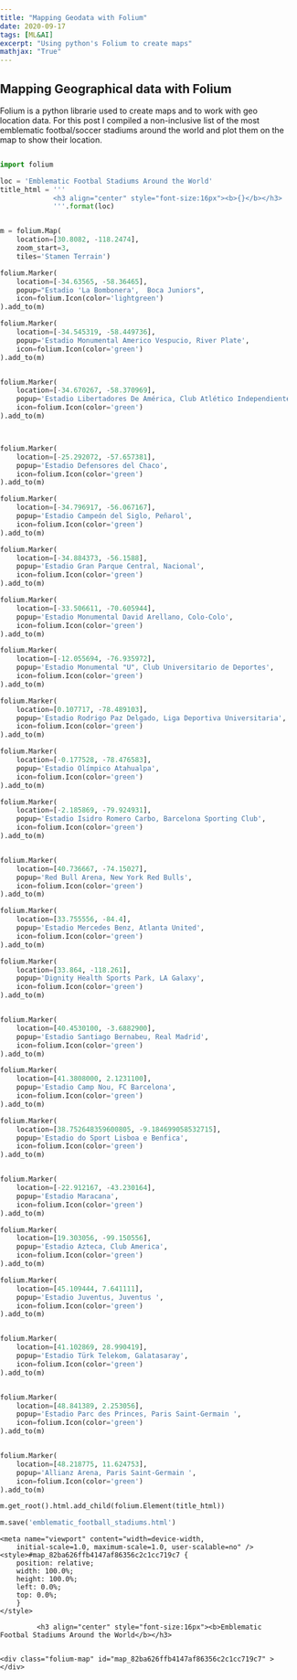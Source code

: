 ```yaml
---
title: "Mapping Geodata with Folium"
date: 2020-09-17
tags: [ML&AI]
excerpt: "Using python's Folium to create maps"
mathjax: "True"
---
```


## Mapping Geographical data with Folium 

Folium is a python librarie used to create maps and to work with geo location data.
For this post I compiled a non-inclusive list of the most emblematic footbal/soccer stadiums around the world and plot them on the map to show their location. 

```python

import folium

loc = 'Emblematic Footbal Stadiums Around the World'
title_html = '''
             <h3 align="center" style="font-size:16px"><b>{}</b></h3>
             '''.format(loc)   


m = folium.Map(
    location=[30.8082, -118.2474],
    zoom_start=3,
    tiles='Stamen Terrain')

folium.Marker(
    location=[-34.63565, -58.36465],
    popup="Estadio 'La Bombonera',  Boca Juniors",
    icon=folium.Icon(color='lightgreen')
).add_to(m)

folium.Marker(
    location=[-34.545319, -58.449736],
    popup='Estadio Monumental Americo Vespucio, River Plate',
    icon=folium.Icon(color='green')
).add_to(m)


folium.Marker(
    location=[-34.670267, -58.370969],
    popup='Estadio Libertadores De América, Club Atlético Independiente',
    icon=folium.Icon(color='green')
).add_to(m)



folium.Marker(
    location=[-25.292072, -57.657381],
    popup='Estadio Defensores del Chaco',
    icon=folium.Icon(color='green')
).add_to(m)

folium.Marker(
    location=[-34.796917, -56.067167],
    popup='Estadio Campeón del Siglo, Peñarol',
    icon=folium.Icon(color='green')
).add_to(m)

folium.Marker(
    location=[-34.884373, -56.1588],
    popup='Estadio Gran Parque Central, Nacional',
    icon=folium.Icon(color='green')
).add_to(m)

folium.Marker(
    location=[-33.506611, -70.605944],
    popup='Estadio Monumental David Arellano, Colo-Colo',
    icon=folium.Icon(color='green')
).add_to(m)

folium.Marker(
    location=[-12.055694, -76.935972],
    popup='Estadio Monumental "U", Club Universitario de Deportes',
    icon=folium.Icon(color='green')
).add_to(m)

folium.Marker(
    location=[0.107717, -78.489103],
    popup='Estadio Rodrigo Paz Delgado, Liga Deportiva Universitaria',
    icon=folium.Icon(color='green')
).add_to(m)

folium.Marker(
    location=[-0.177528, -78.476583],
    popup='Estadio Olímpico Atahualpa',
    icon=folium.Icon(color='green')
).add_to(m)

folium.Marker(
    location=[-2.185869, -79.924931],
    popup='Estadio Isidro Romero Carbo, Barcelona Sporting Club',
    icon=folium.Icon(color='green')
).add_to(m)


folium.Marker(
    location=[40.736667, -74.15027],
    popup='Red Bull Arena, New York Red Bulls',
    icon=folium.Icon(color='green')
).add_to(m)

folium.Marker(
    location=[33.755556, -84.4],
    popup='Estadio Mercedes Benz, Atlanta United',
    icon=folium.Icon(color='green')
).add_to(m)

folium.Marker(
    location=[33.864, -118.261],
    popup='Dignity Health Sports Park, LA Galaxy',
    icon=folium.Icon(color='green')
).add_to(m)


folium.Marker(
    location=[40.4530100, -3.6882900],
    popup='Estadio Santiago Bernabeu, Real Madrid',
    icon=folium.Icon(color='green')
).add_to(m)

folium.Marker(
    location=[41.3808000, 2.1231100],
    popup='Estadio Camp Nou, FC Barcelona',
    icon=folium.Icon(color='green')
).add_to(m)

folium.Marker(
    location=[38.752648359600805, -9.184699058532715],
    popup='Estadio do Sport Lisboa e Benfica',
    icon=folium.Icon(color='green')
).add_to(m)


folium.Marker(
    location=[-22.912167, -43.230164],
    popup='Estadio Maracana',
    icon=folium.Icon(color='green')
).add_to(m)

folium.Marker(
    location=[19.303056, -99.150556],
    popup='Estadio Azteca, Club America',
    icon=folium.Icon(color='green')
).add_to(m)

folium.Marker(
    location=[45.109444, 7.641111],
    popup='Estadio Juventus, Juventus ',
    icon=folium.Icon(color='green')
).add_to(m)


folium.Marker(
    location=[41.102869, 28.990419],
    popup='Estadio Türk Telekom, Galatasaray',
    icon=folium.Icon(color='green')
).add_to(m)


folium.Marker(
    location=[48.841389, 2.253056],
    popup='Estadio Parc des Princes, Paris Saint-Germain ',
    icon=folium.Icon(color='green')
).add_to(m)


folium.Marker(
    location=[48.218775, 11.624753],
    popup='Allianz Arena, Paris Saint-Germain ',
    icon=folium.Icon(color='green')
).add_to(m)

m.get_root().html.add_child(folium.Element(title_html))

m.save('emblematic_football_stadiums.html')
```


<head>    
    <meta http-equiv="content-type" content="text/html; charset=UTF-8" />
    <script>L_PREFER_CANVAS=false; L_NO_TOUCH=false; L_DISABLE_3D=false;</script>
    <script src="https://cdn.jsdelivr.net/npm/leaflet@1.4.0/dist/leaflet.js"></script>
    <script src="https://code.jquery.com/jquery-1.12.4.min.js"></script>
    <script src="https://maxcdn.bootstrapcdn.com/bootstrap/3.2.0/js/bootstrap.min.js"></script>
    <script src="https://cdnjs.cloudflare.com/ajax/libs/Leaflet.awesome-markers/2.0.2/leaflet.awesome-markers.js"></script>
    <link rel="stylesheet" href="https://cdn.jsdelivr.net/npm/leaflet@1.4.0/dist/leaflet.css"/>
    <link rel="stylesheet" href="https://maxcdn.bootstrapcdn.com/bootstrap/3.2.0/css/bootstrap.min.css"/>
    <link rel="stylesheet" href="https://maxcdn.bootstrapcdn.com/bootstrap/3.2.0/css/bootstrap-theme.min.css"/>
    <link rel="stylesheet" href="https://maxcdn.bootstrapcdn.com/font-awesome/4.6.3/css/font-awesome.min.css"/>
    <link rel="stylesheet" href="https://cdnjs.cloudflare.com/ajax/libs/Leaflet.awesome-markers/2.0.2/leaflet.awesome-markers.css"/>
    <link rel="stylesheet" href="https://rawcdn.githack.com/python-visualization/folium/master/folium/templates/leaflet.awesome.rotate.css"/>
    <style>html, body {width: 100%;height: 100%;margin: 0;padding: 0;}</style>
    <style>#map {position:absolute;top:0;bottom:0;right:0;left:0;}</style>
    
    <meta name="viewport" content="width=device-width,
        initial-scale=1.0, maximum-scale=1.0, user-scalable=no" />
    <style>#map_82ba626ffb4147af86356c2c1cc719c7 {
        position: relative;
        width: 100.0%;
        height: 100.0%;
        left: 0.0%;
        top: 0.0%;
        }
    </style>
</head>
<body>    
    
             <h3 align="center" style="font-size:16px"><b>Emblematic Footbal Stadiums Around the World</b></h3>
             
    
    <div class="folium-map" id="map_82ba626ffb4147af86356c2c1cc719c7" ></div>
</body>
<script>    
    
    
        var bounds = null;
    

    var map_82ba626ffb4147af86356c2c1cc719c7 = L.map(
        'map_82ba626ffb4147af86356c2c1cc719c7', {
        center: [30.8082, -118.2474],
        zoom: 3,
        maxBounds: bounds,
        layers: [],
        worldCopyJump: false,
        crs: L.CRS.EPSG3857,
        zoomControl: true,
        });


    
    var tile_layer_0272f293d5144236b917b63e66ed5e26 = L.tileLayer(
        'https://stamen-tiles-{s}.a.ssl.fastly.net/terrain/{z}/{x}/{y}.jpg',
        {
        "attribution": null,
        "detectRetina": false,
        "maxNativeZoom": 18,
        "maxZoom": 18,
        "minZoom": 0,
        "noWrap": false,
        "opacity": 1,
        "subdomains": "abc",
        "tms": false
}).addTo(map_82ba626ffb4147af86356c2c1cc719c7);
    
        var marker_1e8f647d5ea744d192f54435caad5014 = L.marker(
            [-34.63565, -58.36465],
            {
                icon: new L.Icon.Default(),
                }
            ).addTo(map_82ba626ffb4147af86356c2c1cc719c7);
        
    

                var icon_516277c163234a8aa64227df42611b70 = L.AwesomeMarkers.icon({
                    icon: 'info-sign',
                    iconColor: 'white',
                    markerColor: 'lightgreen',
                    prefix: 'glyphicon',
                    extraClasses: 'fa-rotate-0'
                    });
                marker_1e8f647d5ea744d192f54435caad5014.setIcon(icon_516277c163234a8aa64227df42611b70);
            
    
            var popup_d461bf4a992444b39eec06099389536e = L.popup({maxWidth: '100%'
            
            });

            
                var html_876322a1de3640a992fce2ff8d82665c = $(`<div id="html_876322a1de3640a992fce2ff8d82665c" style="width: 100.0%; height: 100.0%;">Estadio 'La Bombonera',  Boca Juniors</div>`)[0];
                popup_d461bf4a992444b39eec06099389536e.setContent(html_876322a1de3640a992fce2ff8d82665c);
            

            marker_1e8f647d5ea744d192f54435caad5014.bindPopup(popup_d461bf4a992444b39eec06099389536e)
            ;

            
        
    
        var marker_0c1f1e0a99774d0c81022c0871de2d58 = L.marker(
            [-34.545319, -58.449736],
            {
                icon: new L.Icon.Default(),
                }
            ).addTo(map_82ba626ffb4147af86356c2c1cc719c7);
        
    

                var icon_fc9c277fe8aa4675ac510dabef0690ee = L.AwesomeMarkers.icon({
                    icon: 'info-sign',
                    iconColor: 'white',
                    markerColor: 'green',
                    prefix: 'glyphicon',
                    extraClasses: 'fa-rotate-0'
                    });
                marker_0c1f1e0a99774d0c81022c0871de2d58.setIcon(icon_fc9c277fe8aa4675ac510dabef0690ee);
            
    
            var popup_4379faca2d2a46eeb135a9f17d0c7b2f = L.popup({maxWidth: '100%'
            
            });

            
                var html_bcc802e12184430b99e4f62c332a7bc4 = $(`<div id="html_bcc802e12184430b99e4f62c332a7bc4" style="width: 100.0%; height: 100.0%;">Estadio Monumental Americo Vespucio, River Plate</div>`)[0];
                popup_4379faca2d2a46eeb135a9f17d0c7b2f.setContent(html_bcc802e12184430b99e4f62c332a7bc4);
            

            marker_0c1f1e0a99774d0c81022c0871de2d58.bindPopup(popup_4379faca2d2a46eeb135a9f17d0c7b2f)
            ;

            
        
    
        var marker_3a0ea6a03d3d469f97559aaa8e8c1ca1 = L.marker(
            [-34.670267, -58.370969],
            {
                icon: new L.Icon.Default(),
                }
            ).addTo(map_82ba626ffb4147af86356c2c1cc719c7);
        
    

                var icon_cd0cc82330ce4745a1b1a044f11f8844 = L.AwesomeMarkers.icon({
                    icon: 'info-sign',
                    iconColor: 'white',
                    markerColor: 'green',
                    prefix: 'glyphicon',
                    extraClasses: 'fa-rotate-0'
                    });
                marker_3a0ea6a03d3d469f97559aaa8e8c1ca1.setIcon(icon_cd0cc82330ce4745a1b1a044f11f8844);
            
    
            var popup_4fd177764d1d4bd0a68c5f5e6d99620a = L.popup({maxWidth: '100%'
            
            });

            
                var html_3aa2153551a046e5aa9ba51f581b202c = $(`<div id="html_3aa2153551a046e5aa9ba51f581b202c" style="width: 100.0%; height: 100.0%;">Estadio Libertadores De América, Club Atlético Independiente</div>`)[0];
                popup_4fd177764d1d4bd0a68c5f5e6d99620a.setContent(html_3aa2153551a046e5aa9ba51f581b202c);
            

            marker_3a0ea6a03d3d469f97559aaa8e8c1ca1.bindPopup(popup_4fd177764d1d4bd0a68c5f5e6d99620a)
            ;

            
        
    
        var marker_8de1c9a8464a4fdf8cfbd4aafc9ec201 = L.marker(
            [-25.292072, -57.657381],
            {
                icon: new L.Icon.Default(),
                }
            ).addTo(map_82ba626ffb4147af86356c2c1cc719c7);
        
    

                var icon_a00ee58613074952a52e0fb0ef332cb4 = L.AwesomeMarkers.icon({
                    icon: 'info-sign',
                    iconColor: 'white',
                    markerColor: 'green',
                    prefix: 'glyphicon',
                    extraClasses: 'fa-rotate-0'
                    });
                marker_8de1c9a8464a4fdf8cfbd4aafc9ec201.setIcon(icon_a00ee58613074952a52e0fb0ef332cb4);
            
    
            var popup_a013bd07e5844c828860fd6089cf8a72 = L.popup({maxWidth: '100%'
            
            });

            
                var html_d371dd0136d045c684b0a2574564b65b = $(`<div id="html_d371dd0136d045c684b0a2574564b65b" style="width: 100.0%; height: 100.0%;">Estadio Defensores del Chaco</div>`)[0];
                popup_a013bd07e5844c828860fd6089cf8a72.setContent(html_d371dd0136d045c684b0a2574564b65b);
            

            marker_8de1c9a8464a4fdf8cfbd4aafc9ec201.bindPopup(popup_a013bd07e5844c828860fd6089cf8a72)
            ;

            
        
    
        var marker_f33fb9996ec746b491a30fa56228ba05 = L.marker(
            [-34.796917, -56.067167],
            {
                icon: new L.Icon.Default(),
                }
            ).addTo(map_82ba626ffb4147af86356c2c1cc719c7);
        
    

                var icon_f4fc9451ef0d45e8836e6bc23a667541 = L.AwesomeMarkers.icon({
                    icon: 'info-sign',
                    iconColor: 'white',
                    markerColor: 'green',
                    prefix: 'glyphicon',
                    extraClasses: 'fa-rotate-0'
                    });
                marker_f33fb9996ec746b491a30fa56228ba05.setIcon(icon_f4fc9451ef0d45e8836e6bc23a667541);
            
    
            var popup_25bc9e03a8b842f09926ed2dae813d57 = L.popup({maxWidth: '100%'
            
            });

            
                var html_79631b400a3442babf69458602aa1ca1 = $(`<div id="html_79631b400a3442babf69458602aa1ca1" style="width: 100.0%; height: 100.0%;">Estadio Campeón del Siglo, Peñarol</div>`)[0];
                popup_25bc9e03a8b842f09926ed2dae813d57.setContent(html_79631b400a3442babf69458602aa1ca1);
            

            marker_f33fb9996ec746b491a30fa56228ba05.bindPopup(popup_25bc9e03a8b842f09926ed2dae813d57)
            ;

            
        
    
        var marker_1233b46aac7f492c8be991249ae1370c = L.marker(
            [-34.884373, -56.1588],
            {
                icon: new L.Icon.Default(),
                }
            ).addTo(map_82ba626ffb4147af86356c2c1cc719c7);
        
    

                var icon_a84dfe4b37874736ab56bffd852ef8a9 = L.AwesomeMarkers.icon({
                    icon: 'info-sign',
                    iconColor: 'white',
                    markerColor: 'green',
                    prefix: 'glyphicon',
                    extraClasses: 'fa-rotate-0'
                    });
                marker_1233b46aac7f492c8be991249ae1370c.setIcon(icon_a84dfe4b37874736ab56bffd852ef8a9);
            
    
            var popup_89b8dc8c6bcf4cd7945f9cf6feadf587 = L.popup({maxWidth: '100%'
            
            });

            
                var html_881702b22ff443df8abdf2baa6eb8265 = $(`<div id="html_881702b22ff443df8abdf2baa6eb8265" style="width: 100.0%; height: 100.0%;">Estadio Gran Parque Central, Nacional</div>`)[0];
                popup_89b8dc8c6bcf4cd7945f9cf6feadf587.setContent(html_881702b22ff443df8abdf2baa6eb8265);
            

            marker_1233b46aac7f492c8be991249ae1370c.bindPopup(popup_89b8dc8c6bcf4cd7945f9cf6feadf587)
            ;

            
        
    
        var marker_68a657ba92e246aa8aef770cbc6b89d2 = L.marker(
            [-33.506611, -70.605944],
            {
                icon: new L.Icon.Default(),
                }
            ).addTo(map_82ba626ffb4147af86356c2c1cc719c7);
        
    

                var icon_74853be1a1b84d7cb6806cd0a929d306 = L.AwesomeMarkers.icon({
                    icon: 'info-sign',
                    iconColor: 'white',
                    markerColor: 'green',
                    prefix: 'glyphicon',
                    extraClasses: 'fa-rotate-0'
                    });
                marker_68a657ba92e246aa8aef770cbc6b89d2.setIcon(icon_74853be1a1b84d7cb6806cd0a929d306);
            
    
            var popup_46d74c3786054f3abafc824a380c6323 = L.popup({maxWidth: '100%'
            
            });

            
                var html_b11473b699d74a839cb84d1213cb33d2 = $(`<div id="html_b11473b699d74a839cb84d1213cb33d2" style="width: 100.0%; height: 100.0%;">Estadio Monumental David Arellano, Colo-Colo</div>`)[0];
                popup_46d74c3786054f3abafc824a380c6323.setContent(html_b11473b699d74a839cb84d1213cb33d2);
            

            marker_68a657ba92e246aa8aef770cbc6b89d2.bindPopup(popup_46d74c3786054f3abafc824a380c6323)
            ;

            
        
    
        var marker_448aaf55ab1d42aca81d7ab43623ae5f = L.marker(
            [-12.055694, -76.935972],
            {
                icon: new L.Icon.Default(),
                }
            ).addTo(map_82ba626ffb4147af86356c2c1cc719c7);
        
    

                var icon_264fe051ad7e4d1290dee553989cd8be = L.AwesomeMarkers.icon({
                    icon: 'info-sign',
                    iconColor: 'white',
                    markerColor: 'green',
                    prefix: 'glyphicon',
                    extraClasses: 'fa-rotate-0'
                    });
                marker_448aaf55ab1d42aca81d7ab43623ae5f.setIcon(icon_264fe051ad7e4d1290dee553989cd8be);
            
    
            var popup_33bfe883bdf9408da903159cb00bff9a = L.popup({maxWidth: '100%'
            
            });

            
                var html_6dabef25237a43e2bd18fffa93665357 = $(`<div id="html_6dabef25237a43e2bd18fffa93665357" style="width: 100.0%; height: 100.0%;">Estadio Monumental "U", Club Universitario de Deportes</div>`)[0];
                popup_33bfe883bdf9408da903159cb00bff9a.setContent(html_6dabef25237a43e2bd18fffa93665357);
            

            marker_448aaf55ab1d42aca81d7ab43623ae5f.bindPopup(popup_33bfe883bdf9408da903159cb00bff9a)
            ;

            
        
    
        var marker_c5dd64b9ce11439f8181d52b74735fff = L.marker(
            [0.107717, -78.489103],
            {
                icon: new L.Icon.Default(),
                }
            ).addTo(map_82ba626ffb4147af86356c2c1cc719c7);
        
    

                var icon_55e58766c6444333999c512d3fcb2ee0 = L.AwesomeMarkers.icon({
                    icon: 'info-sign',
                    iconColor: 'white',
                    markerColor: 'green',
                    prefix: 'glyphicon',
                    extraClasses: 'fa-rotate-0'
                    });
                marker_c5dd64b9ce11439f8181d52b74735fff.setIcon(icon_55e58766c6444333999c512d3fcb2ee0);
            
    
            var popup_8ed41ba42faa4ba79fc9b303c75cafba = L.popup({maxWidth: '100%'
            
            });

            
                var html_4421010cc2dc4d39bbda6507b77b2764 = $(`<div id="html_4421010cc2dc4d39bbda6507b77b2764" style="width: 100.0%; height: 100.0%;">Estadio Rodrigo Paz Delgado, Liga Deportiva Universitaria</div>`)[0];
                popup_8ed41ba42faa4ba79fc9b303c75cafba.setContent(html_4421010cc2dc4d39bbda6507b77b2764);
            

            marker_c5dd64b9ce11439f8181d52b74735fff.bindPopup(popup_8ed41ba42faa4ba79fc9b303c75cafba)
            ;

            
        
    
        var marker_7a186b148bec4072b1000ffc580746f8 = L.marker(
            [-0.177528, -78.476583],
            {
                icon: new L.Icon.Default(),
                }
            ).addTo(map_82ba626ffb4147af86356c2c1cc719c7);
        
    

                var icon_11acc5e465e64f688e6eda75960630d9 = L.AwesomeMarkers.icon({
                    icon: 'info-sign',
                    iconColor: 'white',
                    markerColor: 'green',
                    prefix: 'glyphicon',
                    extraClasses: 'fa-rotate-0'
                    });
                marker_7a186b148bec4072b1000ffc580746f8.setIcon(icon_11acc5e465e64f688e6eda75960630d9);
            
    
            var popup_6a9618a2e9a64d17bb843a7329cf96e5 = L.popup({maxWidth: '100%'
            
            });

            
                var html_c63a7bd0cb574959a6d4b3c102a84351 = $(`<div id="html_c63a7bd0cb574959a6d4b3c102a84351" style="width: 100.0%; height: 100.0%;">Estadio Olímpico Atahualpa</div>`)[0];
                popup_6a9618a2e9a64d17bb843a7329cf96e5.setContent(html_c63a7bd0cb574959a6d4b3c102a84351);
            

            marker_7a186b148bec4072b1000ffc580746f8.bindPopup(popup_6a9618a2e9a64d17bb843a7329cf96e5)
            ;

            
        
    
        var marker_4e49b7485b1e4ff7928080fd20497fbe = L.marker(
            [-2.185869, -79.924931],
            {
                icon: new L.Icon.Default(),
                }
            ).addTo(map_82ba626ffb4147af86356c2c1cc719c7);
        
    

                var icon_cecb8a03b35045a6a5bb307a09758931 = L.AwesomeMarkers.icon({
                    icon: 'info-sign',
                    iconColor: 'white',
                    markerColor: 'green',
                    prefix: 'glyphicon',
                    extraClasses: 'fa-rotate-0'
                    });
                marker_4e49b7485b1e4ff7928080fd20497fbe.setIcon(icon_cecb8a03b35045a6a5bb307a09758931);
            
    
            var popup_7035be1084474117927e2a858f0a8cce = L.popup({maxWidth: '100%'
            
            });

            
                var html_10e459209f7a46728812aeb2c1351f52 = $(`<div id="html_10e459209f7a46728812aeb2c1351f52" style="width: 100.0%; height: 100.0%;">Estadio Isidro Romero Carbo, Barcelona Sporting Club</div>`)[0];
                popup_7035be1084474117927e2a858f0a8cce.setContent(html_10e459209f7a46728812aeb2c1351f52);
            

            marker_4e49b7485b1e4ff7928080fd20497fbe.bindPopup(popup_7035be1084474117927e2a858f0a8cce)
            ;

            
        
    
        var marker_62643733728c43e1907dbf6e11781243 = L.marker(
            [40.736667, -74.15027],
            {
                icon: new L.Icon.Default(),
                }
            ).addTo(map_82ba626ffb4147af86356c2c1cc719c7);
        
    

                var icon_7698037b984a4af7b4429adc9854b324 = L.AwesomeMarkers.icon({
                    icon: 'info-sign',
                    iconColor: 'white',
                    markerColor: 'green',
                    prefix: 'glyphicon',
                    extraClasses: 'fa-rotate-0'
                    });
                marker_62643733728c43e1907dbf6e11781243.setIcon(icon_7698037b984a4af7b4429adc9854b324);
            
    
            var popup_bd952c90ca82420aac5ea75a110e3be5 = L.popup({maxWidth: '100%'
            
            });

            
                var html_c3bfd42ae56e47579149b274f996f951 = $(`<div id="html_c3bfd42ae56e47579149b274f996f951" style="width: 100.0%; height: 100.0%;">Red Bull Arena, New York Red Bulls</div>`)[0];
                popup_bd952c90ca82420aac5ea75a110e3be5.setContent(html_c3bfd42ae56e47579149b274f996f951);
            

            marker_62643733728c43e1907dbf6e11781243.bindPopup(popup_bd952c90ca82420aac5ea75a110e3be5)
            ;

            
        
    
        var marker_06ab5e9ff2e4413598c87c6d515613fe = L.marker(
            [33.755556, -84.4],
            {
                icon: new L.Icon.Default(),
                }
            ).addTo(map_82ba626ffb4147af86356c2c1cc719c7);
        
    

                var icon_21cdc34255c646d8bbaf7944bb081cf4 = L.AwesomeMarkers.icon({
                    icon: 'info-sign',
                    iconColor: 'white',
                    markerColor: 'green',
                    prefix: 'glyphicon',
                    extraClasses: 'fa-rotate-0'
                    });
                marker_06ab5e9ff2e4413598c87c6d515613fe.setIcon(icon_21cdc34255c646d8bbaf7944bb081cf4);
            
    
            var popup_37f469ba506f439a9428ac1dd9aae1f4 = L.popup({maxWidth: '100%'
            
            });

            
                var html_891920b8d4c3411a9f496a911b66f2af = $(`<div id="html_891920b8d4c3411a9f496a911b66f2af" style="width: 100.0%; height: 100.0%;">Estadio Mercedes Benz, Atlanta United</div>`)[0];
                popup_37f469ba506f439a9428ac1dd9aae1f4.setContent(html_891920b8d4c3411a9f496a911b66f2af);
            

            marker_06ab5e9ff2e4413598c87c6d515613fe.bindPopup(popup_37f469ba506f439a9428ac1dd9aae1f4)
            ;

            
        
    
        var marker_f7c935950074403dac5ad6f0ee8d44a9 = L.marker(
            [33.864, -118.261],
            {
                icon: new L.Icon.Default(),
                }
            ).addTo(map_82ba626ffb4147af86356c2c1cc719c7);
        
    

                var icon_612546fefe904a4eb3b3038ac08e2145 = L.AwesomeMarkers.icon({
                    icon: 'info-sign',
                    iconColor: 'white',
                    markerColor: 'green',
                    prefix: 'glyphicon',
                    extraClasses: 'fa-rotate-0'
                    });
                marker_f7c935950074403dac5ad6f0ee8d44a9.setIcon(icon_612546fefe904a4eb3b3038ac08e2145);
            
    
            var popup_b2601597940b439fbcd491eb68d534ff = L.popup({maxWidth: '100%'
            
            });

            
                var html_3082b7d132254d2fbcd1fd65b7d73def = $(`<div id="html_3082b7d132254d2fbcd1fd65b7d73def" style="width: 100.0%; height: 100.0%;">Dignity Health Sports Park, LA Galaxy</div>`)[0];
                popup_b2601597940b439fbcd491eb68d534ff.setContent(html_3082b7d132254d2fbcd1fd65b7d73def);
            

            marker_f7c935950074403dac5ad6f0ee8d44a9.bindPopup(popup_b2601597940b439fbcd491eb68d534ff)
            ;

            
        
    
        var marker_87d0ed624b1448a9b35cde79b6f3093e = L.marker(
            [40.45301, -3.68829],
            {
                icon: new L.Icon.Default(),
                }
            ).addTo(map_82ba626ffb4147af86356c2c1cc719c7);
        
    

                var icon_4055c909ce184d949397067a43c0e75d = L.AwesomeMarkers.icon({
                    icon: 'info-sign',
                    iconColor: 'white',
                    markerColor: 'green',
                    prefix: 'glyphicon',
                    extraClasses: 'fa-rotate-0'
                    });
                marker_87d0ed624b1448a9b35cde79b6f3093e.setIcon(icon_4055c909ce184d949397067a43c0e75d);
            
    
            var popup_220f9ab843e84099b35e25858e40baef = L.popup({maxWidth: '100%'
            
            });

            
                var html_57f4d60aa7624588a0e473e084520b99 = $(`<div id="html_57f4d60aa7624588a0e473e084520b99" style="width: 100.0%; height: 100.0%;">Estadio Santiago Bernabeu, Real Madrid</div>`)[0];
                popup_220f9ab843e84099b35e25858e40baef.setContent(html_57f4d60aa7624588a0e473e084520b99);
            

            marker_87d0ed624b1448a9b35cde79b6f3093e.bindPopup(popup_220f9ab843e84099b35e25858e40baef)
            ;

            
        
    
        var marker_4b4799d8af0a41289265064034a00b06 = L.marker(
            [41.3808, 2.12311],
            {
                icon: new L.Icon.Default(),
                }
            ).addTo(map_82ba626ffb4147af86356c2c1cc719c7);
        
    

                var icon_c4ef47336ad6454e8bd593d219e9e31a = L.AwesomeMarkers.icon({
                    icon: 'info-sign',
                    iconColor: 'white',
                    markerColor: 'green',
                    prefix: 'glyphicon',
                    extraClasses: 'fa-rotate-0'
                    });
                marker_4b4799d8af0a41289265064034a00b06.setIcon(icon_c4ef47336ad6454e8bd593d219e9e31a);
            
    
            var popup_730cc5feac2d47b9a60778df3a753c2c = L.popup({maxWidth: '100%'
            
            });

            
                var html_8da126f35a114970bc98288f2c230e8c = $(`<div id="html_8da126f35a114970bc98288f2c230e8c" style="width: 100.0%; height: 100.0%;">Estadio Camp Nou, FC Barcelona</div>`)[0];
                popup_730cc5feac2d47b9a60778df3a753c2c.setContent(html_8da126f35a114970bc98288f2c230e8c);
            

            marker_4b4799d8af0a41289265064034a00b06.bindPopup(popup_730cc5feac2d47b9a60778df3a753c2c)
            ;

            
        
    
        var marker_6ddbc5b2382d48069c274ccc40e7589b = L.marker(
            [38.752648359600805, -9.184699058532715],
            {
                icon: new L.Icon.Default(),
                }
            ).addTo(map_82ba626ffb4147af86356c2c1cc719c7);
        
    

                var icon_6ab2c1d721184cec9efb0a850a0b6506 = L.AwesomeMarkers.icon({
                    icon: 'info-sign',
                    iconColor: 'white',
                    markerColor: 'green',
                    prefix: 'glyphicon',
                    extraClasses: 'fa-rotate-0'
                    });
                marker_6ddbc5b2382d48069c274ccc40e7589b.setIcon(icon_6ab2c1d721184cec9efb0a850a0b6506);
            
    
            var popup_b84fa9b7f26a48cead269d8e18b03f42 = L.popup({maxWidth: '100%'
            
            });

            
                var html_2b35d7f9120d4367b1571a9b0a6563f8 = $(`<div id="html_2b35d7f9120d4367b1571a9b0a6563f8" style="width: 100.0%; height: 100.0%;">Estadio do Sport Lisboa e Benfica</div>`)[0];
                popup_b84fa9b7f26a48cead269d8e18b03f42.setContent(html_2b35d7f9120d4367b1571a9b0a6563f8);
            

            marker_6ddbc5b2382d48069c274ccc40e7589b.bindPopup(popup_b84fa9b7f26a48cead269d8e18b03f42)
            ;

            
        
    
        var marker_7e3e85e70da649c6be544ac39add8179 = L.marker(
            [-22.912167, -43.230164],
            {
                icon: new L.Icon.Default(),
                }
            ).addTo(map_82ba626ffb4147af86356c2c1cc719c7);
        
    

                var icon_1ca3adb20b584518b912b6d4b243f4e7 = L.AwesomeMarkers.icon({
                    icon: 'info-sign',
                    iconColor: 'white',
                    markerColor: 'green',
                    prefix: 'glyphicon',
                    extraClasses: 'fa-rotate-0'
                    });
                marker_7e3e85e70da649c6be544ac39add8179.setIcon(icon_1ca3adb20b584518b912b6d4b243f4e7);
            
    
            var popup_9c73167fd31047bdba6f1e4d44804450 = L.popup({maxWidth: '100%'
            
            });

            
                var html_ac9f6044635c498a8fe492e5bbf2f3d2 = $(`<div id="html_ac9f6044635c498a8fe492e5bbf2f3d2" style="width: 100.0%; height: 100.0%;">Estadio Maracana</div>`)[0];
                popup_9c73167fd31047bdba6f1e4d44804450.setContent(html_ac9f6044635c498a8fe492e5bbf2f3d2);
            

            marker_7e3e85e70da649c6be544ac39add8179.bindPopup(popup_9c73167fd31047bdba6f1e4d44804450)
            ;

            
        
    
        var marker_b7410c9af6b74452af3153ae025538b3 = L.marker(
            [19.303056, -99.150556],
            {
                icon: new L.Icon.Default(),
                }
            ).addTo(map_82ba626ffb4147af86356c2c1cc719c7);
        
    

                var icon_b624596d09614849b9784e50eb5e2c1d = L.AwesomeMarkers.icon({
                    icon: 'info-sign',
                    iconColor: 'white',
                    markerColor: 'green',
                    prefix: 'glyphicon',
                    extraClasses: 'fa-rotate-0'
                    });
                marker_b7410c9af6b74452af3153ae025538b3.setIcon(icon_b624596d09614849b9784e50eb5e2c1d);
            
    
            var popup_06fc53116a364feabe29d8080c7c36c4 = L.popup({maxWidth: '100%'
            
            });

            
                var html_4c470256a51845a29fa39ffaaec7d587 = $(`<div id="html_4c470256a51845a29fa39ffaaec7d587" style="width: 100.0%; height: 100.0%;">Estadio Azteca, Club America</div>`)[0];
                popup_06fc53116a364feabe29d8080c7c36c4.setContent(html_4c470256a51845a29fa39ffaaec7d587);
            

            marker_b7410c9af6b74452af3153ae025538b3.bindPopup(popup_06fc53116a364feabe29d8080c7c36c4)
            ;

            
        
    
        var marker_04c1741d336f43b3a792ab67c8a186b3 = L.marker(
            [45.109444, 7.641111],
            {
                icon: new L.Icon.Default(),
                }
            ).addTo(map_82ba626ffb4147af86356c2c1cc719c7);
        
    

                var icon_1e8c672b6647494d88884918b302574c = L.AwesomeMarkers.icon({
                    icon: 'info-sign',
                    iconColor: 'white',
                    markerColor: 'green',
                    prefix: 'glyphicon',
                    extraClasses: 'fa-rotate-0'
                    });
                marker_04c1741d336f43b3a792ab67c8a186b3.setIcon(icon_1e8c672b6647494d88884918b302574c);
            
    
            var popup_0f12298f642244a6bf763eec48936050 = L.popup({maxWidth: '100%'
            
            });

            
                var html_6a0d28fb3b90414ea3aedb7659c14766 = $(`<div id="html_6a0d28fb3b90414ea3aedb7659c14766" style="width: 100.0%; height: 100.0%;">Estadio Juventus, Juventus </div>`)[0];
                popup_0f12298f642244a6bf763eec48936050.setContent(html_6a0d28fb3b90414ea3aedb7659c14766);
            

            marker_04c1741d336f43b3a792ab67c8a186b3.bindPopup(popup_0f12298f642244a6bf763eec48936050)
            ;

            
        
    
        var marker_f61c4bf84afe4b498131bc56929d4512 = L.marker(
            [41.102869, 28.990419],
            {
                icon: new L.Icon.Default(),
                }
            ).addTo(map_82ba626ffb4147af86356c2c1cc719c7);
        
    

                var icon_5cb5306bd14644e7b619834585e455fa = L.AwesomeMarkers.icon({
                    icon: 'info-sign',
                    iconColor: 'white',
                    markerColor: 'green',
                    prefix: 'glyphicon',
                    extraClasses: 'fa-rotate-0'
                    });
                marker_f61c4bf84afe4b498131bc56929d4512.setIcon(icon_5cb5306bd14644e7b619834585e455fa);
            
    
            var popup_b1ab9a98bc8a4c31a9784473d9c381cf = L.popup({maxWidth: '100%'
            
            });

            
                var html_6127a3ceb72846c3a662fa729e84a364 = $(`<div id="html_6127a3ceb72846c3a662fa729e84a364" style="width: 100.0%; height: 100.0%;">Estadio Türk Telekom, Galatasaray</div>`)[0];
                popup_b1ab9a98bc8a4c31a9784473d9c381cf.setContent(html_6127a3ceb72846c3a662fa729e84a364);
            

            marker_f61c4bf84afe4b498131bc56929d4512.bindPopup(popup_b1ab9a98bc8a4c31a9784473d9c381cf)
            ;

            
        
    
        var marker_507a4e9e0d214afe83b45a2a79432e97 = L.marker(
            [48.841389, 2.253056],
            {
                icon: new L.Icon.Default(),
                }
            ).addTo(map_82ba626ffb4147af86356c2c1cc719c7);
        
    

                var icon_53ce4a45bfb94b939dd3d2db1f8f1d95 = L.AwesomeMarkers.icon({
                    icon: 'info-sign',
                    iconColor: 'white',
                    markerColor: 'green',
                    prefix: 'glyphicon',
                    extraClasses: 'fa-rotate-0'
                    });
                marker_507a4e9e0d214afe83b45a2a79432e97.setIcon(icon_53ce4a45bfb94b939dd3d2db1f8f1d95);
            
    
            var popup_d24ef45157664672b766453d75f238c2 = L.popup({maxWidth: '100%'
            
            });

            
                var html_b126b6492dcd45a89b31cfed853540ad = $(`<div id="html_b126b6492dcd45a89b31cfed853540ad" style="width: 100.0%; height: 100.0%;">Estadio Parc des Princes, Paris Saint-Germain </div>`)[0];
                popup_d24ef45157664672b766453d75f238c2.setContent(html_b126b6492dcd45a89b31cfed853540ad);
            

            marker_507a4e9e0d214afe83b45a2a79432e97.bindPopup(popup_d24ef45157664672b766453d75f238c2)
            ;

            
        
    
        var marker_618267d8a4ba473392770b2165eb5bb4 = L.marker(
            [48.218775, 11.624753],
            {
                icon: new L.Icon.Default(),
                }
            ).addTo(map_82ba626ffb4147af86356c2c1cc719c7);
        
    

                var icon_9cc5eb0fdbe8464591ccbf200d26c14a = L.AwesomeMarkers.icon({
                    icon: 'info-sign',
                    iconColor: 'white',
                    markerColor: 'green',
                    prefix: 'glyphicon',
                    extraClasses: 'fa-rotate-0'
                    });
                marker_618267d8a4ba473392770b2165eb5bb4.setIcon(icon_9cc5eb0fdbe8464591ccbf200d26c14a);
            
    
            var popup_324d249edf894f9499e11d1bb1d5cb8b = L.popup({maxWidth: '100%'
            
            });

            
                var html_a016cb30df9f487c92b37a7190838b21 = $(`<div id="html_a016cb30df9f487c92b37a7190838b21" style="width: 100.0%; height: 100.0%;">Allianz Arena, Paris Saint-Germain </div>`)[0];
                popup_324d249edf894f9499e11d1bb1d5cb8b.setContent(html_a016cb30df9f487c92b37a7190838b21);
            

            marker_618267d8a4ba473392770b2165eb5bb4.bindPopup(popup_324d249edf894f9499e11d1bb1d5cb8b)
            ;

            
</script>



